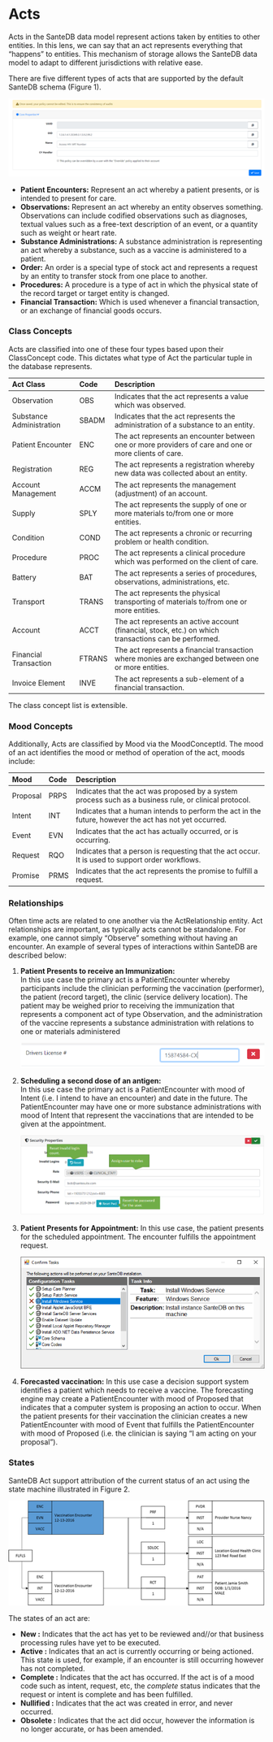 # Acts

Acts in the SanteDB data model represent actions taken by entities to other entities. In this lens, we can say that an act represents everything that “happens” to entities. This mechanism of storage allows the SanteDB data model to adapt to different jurisdictions with relative ease.

There are five different types of acts that are supported by the default SanteDB schema \(Figure 1\).

![Figure 1 - Act Classes](../../../../.gitbook/assets/image%20%2865%29.png)

* **Patient Encounters:** Represent an act whereby a patient presents, or is intended to present for care.
* **Observations:** Represent an act whereby an entity observes something. Observations can include codified observations such as diagnoses, textual values such as a free-text description of an event, or a quantity such as weight or heart rate.
* **Substance Administrations:** A substance administration is representing an act whereby a substance, such as a vaccine is administered to a patient.
* **Order:** An order is a special type of stock act and represents a request by an entity to transfer stock from one place to another.
* **Procedures:** A procedure is a type of act in which the physical state of the record target or target entity is changed.
* **Financial Transaction:** Which is used whenever a financial transaction, or an exchange of financial goods occurs.

### Class Concepts

Acts are classified into one of these four types based upon their ClassConcept code. This dictates what type of Act the particular tuple in the database represents. 

| Act Class | Code | Description |
| :--- | :--- | :--- |
| Observation | OBS | Indicates that the act represents a value which was observed. |
| Substance Administration | SBADM | Indicates that the act represents the administration of a substance to an entity. |
| Patient Encounter | ENC | The act represents an encounter between one or more providers of care and one or more clients of care. |
| Registration | REG | The act represents a registration whereby new data was collected about an entity. |
| Account Management | ACCM | The act represents the management \(adjustment\) of an account. |
| Supply | SPLY | The act represents the supply of one or more materials to/from one or more entities. |
| Condition | COND | The act represents a chronic or recurring problem or health condition. |
| Procedure | PROC | The act represents a clinical procedure which was performed on the client of care. |
| Battery | BAT | The act represents a series of procedures, observations, administrations, etc.  |
| Transport | TRANS | The act represents the physical transporting of materials to/from one or more entities. |
| Account | ACCT | The act represents an active account \(financial, stock, etc.\) on which transactions can be performed. |
| Financial Transaction | FTRANS | The act represents a financial transaction where monies are exchanged between one or more entities. |
| Invoice Element | INVE | The act represents a sub-element of a financial transaction. |

The class concept list is extensible.

### Mood Concepts

Additionally, Acts are classified by Mood via the MoodConceptId. The mood of an act identifies the mood or method of operation of the act, moods include:

| Mood | Code | Description |
| :--- | :--- | :--- |
| Proposal | PRPS | Indicates that the act was proposed by a system process such as a business rule, or clinical protocol. |
| Intent | INT | Indicates that a human intends to perform the act in the future, however the act has not yet occurred. |
| Event | EVN | Indicates that the act has actually occurred, or is occurring. |
| Request | RQO | Indicates that a person is requesting that the act occur. It is used to support order workflows.  |
| Promise | PRMS | Indicates that the act represents the promise to fulfill a request. |

### Relationships

Often time acts are related to one another via the ActRelationship entity. Act relationships are important, as typically acts cannot be standalone. For example, one cannot simply “Observe” something without having an encounter. An example of several types of interactions within SanteDB are described below:

1. **Patient Presents to receive an Immunization:**  
    In this use case the primary act is a PatientEncounter whereby participants include the clinician performing the vaccination \(performer\), the patient \(record target\), the clinic \(service delivery location\). The patient may be weighed prior to receiving the immunization that represents a component act of type Observation, and the administration of the vaccine represents a substance administration with relations to one or materials administered 

   ![](../../../../.gitbook/assets/image%20%2854%29.png)

2. **Scheduling a second dose of an antigen:**  
    In this use case the primary act is a PatientEncounter with mood of Intent \(i.e. I intend to have an encounter\) and date in the future. The PatientEncounter may have one or more substance administrations with mood of Intent that represent the vaccinations that are intended to be given at the appointment.  

   ![](../../../../.gitbook/assets/image%20%2869%29.png)

3. **Patient Presents for Appointment:**  In this use case, the patient presents for the scheduled appointment. The encounter fulfills the appointment request.    


   ![](../../../../.gitbook/assets/image%20%2861%29.png)

4. **Forecasted vaccination:**  In this use case a decision support system identifies a patient which needs to receive a vaccine. The forecasting engine may create a PatientEncounter with mood of Proposed that indicates that a computer system is proposing an action to occur. When the patient presents for their vaccination the clinician creates a new PatientEncounter with mood of Event that fulfills the PatientEncounter with mood of Proposed \(i.e. the clinician is saying “I am acting on your proposal”\).

### States

SanteDB Act support attribution of the current status of an act using the state machine illustrated in Figure 2. 

![Figure 2 - Act States](../../../../.gitbook/assets/image%20%2821%29.png)

The states of an act are:

* **New :** Indicates that the act has yet to be reviewed and//or that business processing rules have yet to be executed.
* **Active :** Indicates that an act is currently occurring or being actioned. This state is used, for example, if an encounter is still occurring however has not completed.
* **Complete :** Indicates that the act has occurred. If the act is of a mood code such as intent, request, etc, the _complete_ status indicates that the request or intent is complete and has been fulfilled.
* **Nullified :** Indicates that the act was created in error, and never occurred.
* **Obsolete :** Indicates that the act did occur, however the information is no longer accurate, or has been amended.

